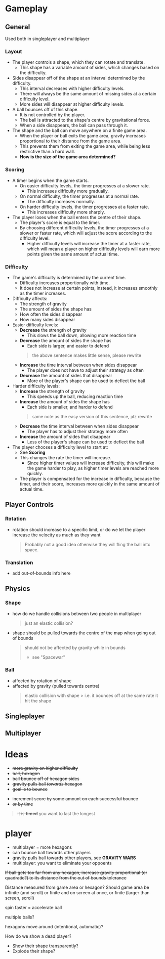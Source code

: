 # Gameplay
## General
Used both in singleplayer and multiplayer
### Layout
* The player controls a shape, which they can rotate and translate.
	* This shape has a variable amount of sides, which changes based on the difficulty.
* Sides disappear off of the shape at an interval determined by the difficulty.
	* This interval decreases with higher difficulty levels.
	* There will always be the same amount of missing sides at a certain difficulty level.
	* More sides will disappear at higher difficulty levels.
* A ball bounces off of this shape.
	* It is not controlled by the player.
	* The ball is attracted to the shape's centre by gravitational force.
	* When a side disappears, the ball can pass through it.
* The shape and the ball can move anywhere on a finite game area.
	* When the player or ball exits the game area, gravity increases proportional to their distance from the game area.
	* This prevents them from exiting the game area, while being less restrictive than a hard wall.
	* **How is the size of the game area determined?**

### Scoring
* A timer begins when the game starts.
	* On easier difficulty levels, the timer progresses at a slower rate.
		* This increases difficulty more gradually.
	* On normal difficulty, the timer progresses at a normal rate.
		* The difficulty increases normally.
	* On harder difficulty levels, the timer progresses at a faster rate.
		* This increases difficulty more sharply.
* The player loses when the ball enters the centre of their shape.
	* The player's score is equal to the timer.
	* By choosing different difficulty levels, the timer progresses at a slower or faster rate, which will adjust the score according to the difficulty level.
		* Higher difficulty levels will increase the timer at a faster rate, which will mean a player on higher difficulty levels will earn more points given the same amount of actual time.

### Difficulty
* The game's difficulty is determined by the current time.
	* Difficulty increases proportionally with time.
	* It does not increase at certain points, instead, it increases smoothly as the timer increases.
* Difficulty affects:
	* The strength of gravity
	* The amount of sides the shape has
	* How often the sides disappear
	* How many sides disappear
* Easier difficulty levels:
	* **Decrease** the strength of gravity
		* This slows the ball down, allowing more reaction time
	* **Decrease** the amount of sides the shape has
		* Each side is larger, and easier to defend
		> the above sentence makes little sense, please rewrite
	* **Increase** the time interval between when sides disappear
		* The player does not have to adjust their strategy as often
	* **Decrease** the amount of sides that disappear
		* More of the player's shape can be used to deflect the ball
* Harder difficulty levels:
	* **Increase** the strength of gravity
		* This speeds up the ball, reducing reaction time
	* **Increase** the amount of sides the shape has
		* Each side is smaller, and harder to defend
		> same note as the easy version of this sentence, plz rewrite
	* **Decrease** the time interval between when sides disappear
		* The player has to adjust their strategy more often
	* **Increase** the amount of sides that disappear
		* Less of the player's shape can be used to deflect the ball
* The player chooses a difficulty level to start at:
	* See **Scoring**
	* This changes the rate the timer will increase.
		* Since higher timer values will increase difficulty, this will make the game harder to play, as higher timer levels are reached more quickly.
	* The player is compensated for the increase in difficulty, because the timer, and their score, increases more quickly in the same amount of actual time.

## Player Controls
### Rotation
* rotation should increase to a specific limit, or do we let the player increase the velocity as much as they want
	> Probably not a good idea otherwise they will fling the ball into space.

### Translation
* add out-of-bounds info here

## Physics
### Shape
* how do we handle collisions between two people in multiplayer
	> just an elastic collision?
* shape should be pulled towards the centre of the map when going out of bounds
	> should not be affected by gravity while in bounds
	> * see "Spacewar"

### Ball
* affected by rotation of shape
* affected by gravity (pulled towards centre)
	> elastic collision with shape
		> i.e. it bounces off at the same rate it hit the shape

## Singleplayer

## Multiplayer

# Ideas
- ~~more gravity on higher difficulty~~
- ~~ball, hexagon~~
- ~~ball bounce off of hexagon sides~~
- ~~gravity pulls ball *towards* hexagon~~
- ~~goal is to bounce~~
* ~~increment score by some amount on each successful bounce~~
* ~~or by time~~
> ~~it is **timed**~~
> you want to last the longest

# player
* multiplayer = more hexagons
* can bounce ball towards other players
* gravity pulls ball towards other players, see **GRAVITY WARS**
* multiplayer: you want to eliminate your oppoents

~~If ball gets too far from any hexagon, increase gravity proportional (or quadratic?) to its distance from the out of bounds tolerance~~

Distance measured from game area or hexagon? Should game area be infinite (and scroll) or finite and on screen at once, or finite (larger than screen, scroll)

spin faster = accelerate ball

multiple balls?

hexagons move around (intentional, automatic)?

How do we show a dead player?
* Show their shape transparently?
* Explode their shape?